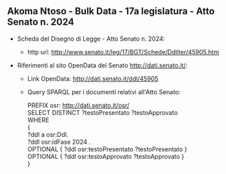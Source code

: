 ## Akoma Ntoso - Bulk Data - 17a legislatura - Atto Senato n. 2024 ##

* Scheda del Disegno di Legge - Atto Senato n. 2024:
	* http url: http://www.senato.it/leg/17/BGT/Schede/Ddliter/45905.htm

* Riferimenti al sito OpenData del Senato http://dati.senato.it/:
	* Link OpenData: http://dati.senato.it/ddl/45905
	* Query SPARQL per i documenti relativi all'Atto Senato:

        PREFIX osr: <http://dati.senato.it/osr/>  
		SELECT DISTINCT ?testoPresentato ?testoApprovato  
		WHERE  
		{  
		    ?ddl a osr:Ddl.  
		    ?ddl osr:idFase 2024 .  
		    OPTIONAL { ?ddl osr:testoPresentato ?testoPresentato }  
		    OPTIONAL { ?ddl osr:testoApprovato ?testoApprovato }  
		}
		